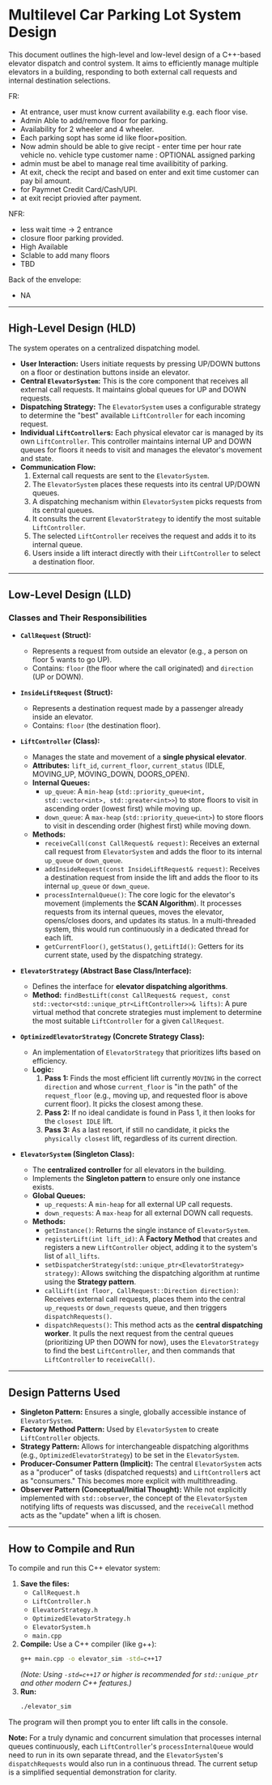 # Multilevel Car Parking Lot System Design

This document outlines the high-level and low-level design of a C++-based elevator dispatch and control system. It aims to efficiently manage multiple elevators in a building, responding to both external call requests and internal destination selections.

FR:
- At entrance, user must know current availability e.g. each floor vise.
- Admin Able to add/remove floor for parking.
- Availability for 2 wheeler and 4 wheeler.
- Each parking sopt has some id like floor+position.
- Now admin should be able to give recipt - 
  enter time
  per hour rate
  vehicle no.
  vehicle type
  customer name : OPTIONAL
  assigned parking
- admin must be abel to manage real time availibitity of parking.
- At exit, check the recipt and based on enter and exit time customer can pay bil amount.
- for Paymnet Credit Card/Cash/UPI.
- at exit recipt priovied after payment.

NFR:
- less wait time -> 2 entrance
- closure floor parking provided.
- High Available
- Sclable to add many floors
- TBD

Back of the envelope:
- NA

---

## High-Level Design (HLD)

The system operates on a centralized dispatching model. 

* **User Interaction:** Users initiate requests by pressing UP/DOWN buttons on a floor or destination buttons inside an elevator.
* **Central `ElevatorSystem`:** This is the core component that receives all external call requests. It maintains global queues for UP and DOWN requests.
* **Dispatching Strategy:** The `ElevatorSystem` uses a configurable strategy to determine the "best" available `LiftController` for each incoming request.
* **Individual `LiftController`s:** Each physical elevator car is managed by its own `LiftController`. This controller maintains internal UP and DOWN queues for floors it needs to visit and manages the elevator's movement and state.
* **Communication Flow:**
    1.  External call requests are sent to the `ElevatorSystem`.
    2.  The `ElevatorSystem` places these requests into its central UP/DOWN queues.
    3.  A dispatching mechanism within `ElevatorSystem` picks requests from its central queues.
    4.  It consults the current `ElevatorStrategy` to identify the most suitable `LiftController`.
    5.  The selected `LiftController` receives the request and adds it to its internal queue.
    6.  Users inside a lift interact directly with their `LiftController` to select a destination floor.

---

## Low-Level Design (LLD)

### Classes and Their Responsibilities

* **`CallRequest` (Struct):**
    * Represents a request from outside an elevator (e.g., a person on floor 5 wants to go UP).
    * Contains: `floor` (the floor where the call originated) and `direction` (UP or DOWN).

* **`InsideLiftRequest` (Struct):**
    * Represents a destination request made by a passenger already inside an elevator.
    * Contains: `floor` (the destination floor).

* **`LiftController` (Class):**
    * Manages the state and movement of a **single physical elevator**.
    * **Attributes:** `lift_id`, `current_floor`, `current_status` (IDLE, MOVING_UP, MOVING_DOWN, DOORS_OPEN).
    * **Internal Queues:**
        * `up_queue`: A `min-heap` (`std::priority_queue<int, std::vector<int>, std::greater<int>>`) to store floors to visit in ascending order (lowest first) while moving up.
        * `down_queue`: A `max-heap` (`std::priority_queue<int>`) to store floors to visit in descending order (highest first) while moving down.
    * **Methods:**
        * `receiveCall(const CallRequest& request)`: Receives an external call request from `ElevatorSystem` and adds the floor to its internal `up_queue` or `down_queue`.
        * `addInsideRequest(const InsideLiftRequest& request)`: Receives a destination request from inside the lift and adds the floor to its internal `up_queue` or `down_queue`.
        * `processInternalQueue()`: The core logic for the elevator's movement (implements the **SCAN Algorithm**). It processes requests from its internal queues, moves the elevator, opens/closes doors, and updates its status. In a multi-threaded system, this would run continuously in a dedicated thread for each lift.
        * `getCurrentFloor()`, `getStatus()`, `getLiftId()`: Getters for its current state, used by the dispatching strategy.

* **`ElevatorStrategy` (Abstract Base Class/Interface):**
    * Defines the interface for **elevator dispatching algorithms**.
    * **Method:** `findBestLift(const CallRequest& request, const std::vector<std::unique_ptr<LiftController>>& lifts)`: A pure virtual method that concrete strategies must implement to determine the most suitable `LiftController` for a given `CallRequest`.

* **`OptimizedElevatorStrategy` (Concrete Strategy Class):**
    * An implementation of `ElevatorStrategy` that prioritizes lifts based on efficiency.
    * **Logic:**
        1.  **Pass 1:** Finds the most efficient lift currently `MOVING` in the correct `direction` and whose `current_floor` is "in the path" of the `request_floor` (e.g., moving up, and requested floor is above current floor). It picks the closest among these.
        2.  **Pass 2:** If no ideal candidate is found in Pass 1, it then looks for the `closest IDLE` lift.
        3.  **Pass 3:** As a last resort, if still no candidate, it picks the `physically closest` lift, regardless of its current direction.

* **`ElevatorSystem` (Singleton Class):**
    * The **centralized controller** for all elevators in the building.
    * Implements the **Singleton pattern** to ensure only one instance exists.
    * **Global Queues:**
        * `up_requests`: A `min-heap` for all external UP call requests.
        * `down_requests`: A `max-heap` for all external DOWN call requests.
    * **Methods:**
        * `getInstance()`: Returns the single instance of `ElevatorSystem`.
        * `registerLift(int lift_id)`: A **Factory Method** that creates and registers a new `LiftController` object, adding it to the system's list of `all_lifts`.
        * `setDispatcherStrategy(std::unique_ptr<ElevatorStrategy> strategy)`: Allows switching the dispatching algorithm at runtime using the **Strategy pattern**.
        * `callLift(int floor, CallRequest::Direction direction)`: Receives external call requests, places them into the central `up_requests` or `down_requests` queue, and then triggers `dispatchRequests()`.
        * `dispatchRequests()`: This method acts as the **central dispatching worker**. It pulls the next request from the central queues (prioritizing UP then DOWN for now), uses the `ElevatorStrategy` to find the best `LiftController`, and then commands that `LiftController` to `receiveCall()`.

---

## Design Patterns Used

* **Singleton Pattern:** Ensures a single, globally accessible instance of `ElevatorSystem`.
* **Factory Method Pattern:** Used by `ElevatorSystem` to create `LiftController` objects.
* **Strategy Pattern:** Allows for interchangeable dispatching algorithms (e.g., `OptimizedElevatorStrategy`) to be set in the `ElevatorSystem`.
* **Producer-Consumer Pattern (Implicit):** The central `ElevatorSystem` acts as a "producer" of tasks (dispatched requests) and `LiftController`s act as "consumers." This becomes more explicit with multithreading.
* **Observer Pattern (Conceptual/Initial Thought):** While not explicitly implemented with `std::observer`, the concept of the `ElevatorSystem` notifying lifts of requests was discussed, and the `receiveCall` method acts as the "update" when a lift is chosen.

---

## How to Compile and Run

To compile and run this C++ elevator system:

1.  **Save the files:**
    * `CallRequest.h`
    * `LiftController.h`
    * `ElevatorStrategy.h`
    * `OptimizedElevatorStrategy.h`
    * `ElevatorSystem.h`
    * `main.cpp`
2.  **Compile:** Use a C++ compiler (like g++):
    ```bash
    g++ main.cpp -o elevator_sim -std=c++17
    ```
    *(Note: Using `-std=c++17` or higher is recommended for `std::unique_ptr` and other modern C++ features.)*
3.  **Run:**
    ```bash
    ./elevator_sim
    ```

The program will then prompt you to enter lift calls in the console.

**Note:** For a truly dynamic and concurrent simulation that processes internal queues continuously, each `LiftController`'s `processInternalQueue` would need to run in its own separate thread, and the `ElevatorSystem`'s `dispatchRequests` would also run in a continuous thread. The current setup is a simplified sequential demonstration for clarity.